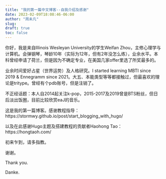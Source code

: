 ```yaml
---
title: "我的第一篇中文博客--自我介绍及感谢"
date: 2023-02-09T18:08:46-06:00
author: "周未凡"
slug:
draft: true
toc: false
---
```


<p>你好，我是来自Illinois Wesleyan University的学生Weifan Zhou，主修心理学与计算机。会弹钢琴，琴龄10年（实际为12年，但有2年没怎么练），业余水平。本科曾经申请了荷兰，但是因为不确定专业，在美国几家offer里选了所奖最多的。</p>

<p>业余时间爱好占星（世界运势）及人格研究。I started learning MBTI since 2019 & Ennegramm since 2021。大五、本能类型等等都接触过，但最喜欢的理论是tritype。曾经有个pdb账号，但是注销了。</p>
    
<p>不正经话题：本人自2014起关注k-pop，2015-2017及2019曾是BTS粉丝，但日后淡出饭圈，目前比较欣赏eaJ的音乐。</p>

<p>这是我的第一篇博客。感谢教程指导：https://stormwy.github.io/post/start_blogging_with_hugo/</p>

<p>以及在此感谢Hugo主题及搭建教程的贡献者Haohong Tao：https://hongtaoh.com/ </p>

<p>初来乍到，请多指教。</p>
<p>谢谢。</p>
<p>Thank you.</p>
<p>Danke.</p>